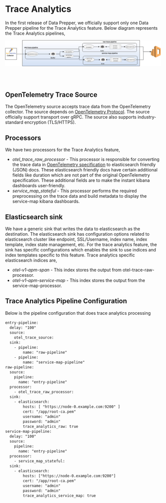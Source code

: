 # Trace Analytics

In the first release of Data Prepper, we officially  support only one Data Prepper pipeline for the Trace Analytics feature. Below diagram represents the Trace Analytics pipelines,

![Trace Analytics Pipeline](images/TraceAnalyticsFeature.jpg)

<br />
<br />

## OpenTelemetry Trace Source

The OpenTelemetry source accepts trace data from the OpenTelemetry collector. The source depends on [OpenTelemetry Protocol](https://github.com/open-telemetry/opentelemetry-specification/tree/master/specification/protocol). The source officially support transport over gRPC. The source also supports industry-standard encryption (TLS/HTTPS). 

## Processors

We have two processors for the Trace Analytics feature,
* *otel_trace_raw_processor* -  This processor is responsible for converting the trace data in [OpenTelemetry specification](https://github.com/open-telemetry/opentelemetry-proto/tree/master/opentelemetry/proto/trace/v1) to elasticsearch friendly (JSON) docs. These elasticsearch friendly docs have certain additional fields like duration which are not part of the original OpenTelemetry specification. These additional fields are to make the instant kibana dashboards user-friendly.
* *service_map_stateful* -  This processor performs the required preprocessing on the trace data and build metadata to display the service-map kibana dashboards.


## Elasticsearch sink

We have a generic sink that writes the data to elasticsearch as the destination. The elasticsearch sink has configuration options related to elasticsearch cluster like endpoint, SSL/Username, index name, index template, index state management, etc. 
For the trace analytics feature, the sink has specific configurations which enables the sink to use indices and index templates specific to this feature. Trace analytics specific elasticsearch indices are,
                                                                                                                                                                 
* *otel-v1-apm-span* -  This index stores the output from otel-trace-raw-processor. 
* *otel-v1-apm-service-map* - This index stores the output from the service-map-processor.


## Trace Analytics Pipeline Configuration

Below is the pipeline configuration that does trace analytics processing

```
entry-pipeline:
  delay: "100"
  source:
    otel_trace_source:
  sink:
    - pipeline:
        name: "raw-pipeline"
    - pipeline:
        name: "service-map-pipeline"
raw-pipeline:
  source:
    pipeline:
      name: "entry-pipeline"
  processor:
    - otel_trace_raw_processor:
  sink:
    - elasticsearch:
        hosts: [ "https://node-0.example.com:9200" ]
        cert: "/app/root-ca.pem"
        username: "admin"
        password: "admin"
        trace_analytics_raw: true
service-map-pipeline:
  delay: "100"
  source:
    pipeline:
      name: "entry-pipeline"
  processor:
    - service_map_stateful:
  sink:
    - elasticsearch:
        hosts: ["https://node-0.example.com:9200"]
        cert: "/app/root-ca.pem"
        username: "admin"
        password: "admin"
        trace_analytics_service_map: true
```
